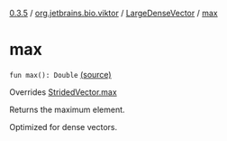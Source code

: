 [0.3.5](../../index.md) / [org.jetbrains.bio.viktor](../index.md) / [LargeDenseVector](index.md) / [max](.)

# max

`fun max(): Double` [(source)](https://github.com/JetBrains-Research/viktor/blob/0.3.5/src/main/kotlin/org/jetbrains/bio/viktor/DenseVector.kt#L72)

Overrides [StridedVector.max](../-strided-vector/max.md)

Returns the maximum element.

Optimized for dense vectors.

